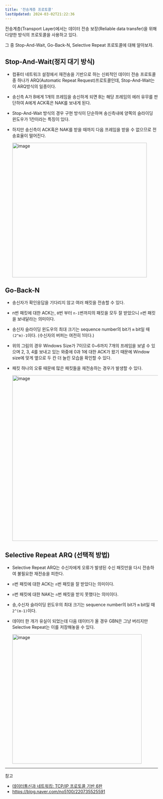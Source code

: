 ```yaml
---
title: '전송계층 프로토콜'
lastUpdated: 2024-03-02T21:22:36
---
```


전송계층(Transport Layer)에서는 데이터 전송 보장(Reliable data transfer)을 위해 다양한 방식의 프로토콜을 사용하고 있다. 

그 중 Stop-And-Wait, Go-Back-N, Selective Repeat 프로토콜에 대해 알아보자.

## Stop-And-Wait(정지 대기 방식)

- 컴퓨터 네트워크 설정에서 재전송을 기반으로 하는 신뢰적인 데이터 전송 프로토콜중 하나가 ARQ(Automatic Repeat Request)프로토콜인데, Stop-And-Wait는 이 ARQ방식의 일종이다.
- 송신측 A가 B에게 1개의 프레임을 송신하게 되면 B는 해당 프레임의 에러 유무를 판단하여 A에게 ACK혹은 NAK를 보내게 된다.
- Stop-And-Wait 방식의 경우 구현 방식이 단순하며 송신측내에 양쪽의 슬라이딩 윈도우가 1칸이라는 특징이 있다.
- 하지만 송신측이 ACK혹은 NAK를 받을 때까지 다음 프레임을 받을 수 없으므로 전송효율이 떨어진다.

    <img width="443" alt="image" src="https://github.com/rlaisqls/TIL/assets/81006587/e12134ea-72f5-4452-bf3d-202ac19ef883">

## Go-Back-N

- 송신자가 확인응답을 기다리지 않고 여러 패킷을 전송할 수 있다. 
- n번 패킷에 대한 ACK는, `0`번 부터 `n-1`번까지의 패킷을 모두 잘 받았으니 `n`번 패킷을 보내달라는 의미이다.
- 송신자 슬라이딩 윈도우의 최대 크기는 sequence number의 bit가 `m` bit일 때 `(2^m)-1`이다. (수신자의 버퍼는 여전히 1이다.)
- 위의 그림의 경우 Windows Size가 7이므로 0~6까지 7개의 프레임을 보낼 수 있으며 2, 3, 4를 보내고 있는 와중에 0과 1에 대한 ACK가 왔기 때문에 Window size에 맞게 옆으로 두 칸 더 늘린 모습을 확인할 수 있다.
- 패킷 하나의 오류 때문에 많은 패킷들을 재전송하는 경우가 발생할 수 있다.

    <img width="545" alt="image" src="https://github.com/rlaisqls/TIL/assets/81006587/3aaf127b-dd54-4c9f-a4ae-50fba96fb071">

## Selective Repeat ARQ (선택적 방법)

- Selective Repeat ARQ는 수신자에게 오류가 발생된 수신 패킷만을 다시 전송하여 불필요한 재전송을 피한다.
- `n`번 패킷에 대한 ACK는 `n`번 패킷을 잘 받았다는 의미이다.
- `n`번 패킷에 대한 NAK는 `n`번 패킷을 받지 못했다는 의미이다.
- 송,수신자 슬라이딩 윈도우의 최대 크기는 sequence number의 bit가 `m` bit일 때 `2^(m-1)`이다.
- 데이터 한 개가 유실이 되었는데 다음 데이터가 올 경우 GBN은 그냥 버리지만 Selective Repeat는 이를 저장해놓을 수 있다. 

    <img width="426" alt="image" src="https://github.com/rlaisqls/TIL/assets/81006587/abbdb5e6-f73e-4af0-8b42-1fe2e943d8be">

---
참고
- [데이터통신과 네트워킹: TCP/IP 프로토콜 기반 6판](https://product.kyobobook.co.kr/detail/S000001693780)
- https://blog.naver.com/no5100/220735525591